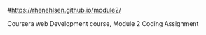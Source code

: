 #https://rhenehlsen.github.io/module2/

Coursera web Development course, Module 2 Coding Assignment
